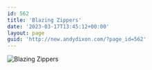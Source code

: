 ```yaml
---
id: 562
title: 'Blazing Zippers'
date: '2023-03-17T13:45:12+00:00'
layout: page
guid: 'http://new.andydixon.com/?page_id=562'
---
```


![Blazing Zippers](https://i0.wp.com/assets.g8x2.ldn.idrivee2-23.com/posters/Blazing%20Zippers%2001.jpg?w=1200&ssl=1 "Blazing Zippers")